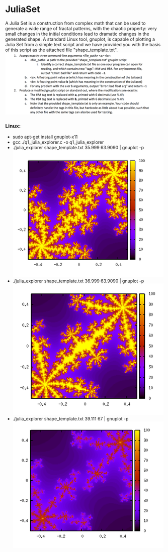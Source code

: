 # JuliaSet
A Julia Set is a construction from complex math that can be used to generate a wide range of fractal patterns, with the chaotic property: very small changes in the initial conditions lead to dramatic changes in the generated shape. A standard Linux tool, gnuplot, is capable of plotting a Julia Set from a simple text script and we have provided you with the basis of this script as the attached file "shape_template.txt".<br/>
![pic](https://github.com/BestOreo/Pic-for-README.md/blob/master/gnuplot/1.png)

### Linux:
* sudo apt-get install gnuplot-x11
* gcc ./q1_julia_explorer.c -o q1_julia_explorer
* ./julia_explorer shape_template.txt 35.999 63.9090 | gnuplot -p
![pic](https://github.com/BestOreo/Pic-for-README.md/blob/master/gnuplot/2.png)
* ./julia_explorer shape_template.txt 36.999 63.9090 | gnuplot -p
![pic](https://github.com/BestOreo/Pic-for-README.md/blob/master/gnuplot/4.png)
* ./julia_explorer shape_template.txt 39.111 67 | gnuplot -p
![pic](https://github.com/BestOreo/Pic-for-README.md/blob/master/gnuplot/3.png)

